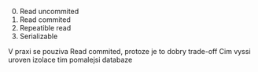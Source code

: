 0. Read uncommited
1. Read commited
2. Repeatible read
3. Serializable

V praxi se pouziva Read commited, protoze je to dobry trade-off
Cim vyssi uroven izolace tim pomalejsi databaze